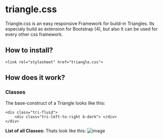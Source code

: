 # triangle.css
Triangle.css is an easy responsive Framework for build-in Triangles. Its especialy build as extension for Bootstrap (4), but also it can be used for every other css framework. 

## How to install?
```
<link rel="stylesheet" href="triangle.css">
```

## How does it work?

### Classes
The base-construct of a Triangle looks like this:
```
<div class="tri-fluid">
    <div class="tri-left-to-right b-dark"> </div>
</div>
```
**List of all Classes:**
Thats look like this:
![image](http://url/to/img.png)
